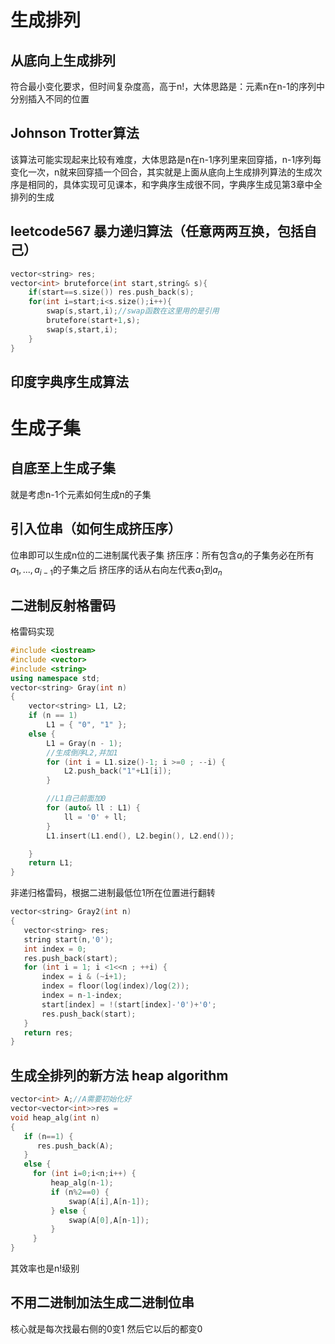 # 生成排列
## 从底向上生成排列
符合最小变化要求，但时间复杂度高，高于n!，大体思路是：元素n在n-1的序列中分别插入不同的位置
## Johnson Trotter算法
该算法可能实现起来比较有难度，大体思路是n在n-1序列里来回穿插，n-1序列每变化一次，n就来回穿插一个回合，其实就是上面从底向上生成排列算法的生成次序是相同的，具体实现可见课本，和字典序生成很不同，字典序生成见第3章中全排列的生成
## leetcode567 暴力递归算法（任意两两互换，包括自己）
```cpp
vector<string> res;
vector<int> bruteforce(int start,string& s){
    if(start==s.size()) res.push_back(s);
    for(int i=start;i<s.size();i++){
        swap(s,start,i);//swap函数在这里用的是引用
        brutefore(start+1,s);
        swap(s,start,i);
    }
}
```
## 印度字典序生成算法
# 生成子集
## 自底至上生成子集
就是考虑n-1个元素如何生成n的子集
## 引入位串（如何生成挤压序）
位串即可以生成n位的二进制属代表子集
挤压序：所有包含$a_i$的子集务必在所有$a_1,...,a_{i-1}$的子集之后
挤压序的话从右向左代表$a_1$到$a_n$
## 二进制反射格雷码
格雷码实现
```cpp
#include <iostream>
#include <vector>
#include <string>
using namespace std;
vector<string> Gray(int n)
{
    vector<string> L1, L2;
    if (n == 1)
        L1 = { "0", "1" };
    else {
        L1 = Gray(n - 1);
        //生成倒序L2,并加1
        for (int i = L1.size()-1; i >=0 ; --i) {
            L2.push_back("1"+L1[i]);
        }

        //L1自己前面加0
        for (auto& ll : L1) {
            ll = '0' + ll;
        }
        L1.insert(L1.end(), L2.begin(), L2.end());

    }
    return L1;
}
 ```
 非递归格雷码，根据二进制最低位1所在位置进行翻转
 ```cpp
 vector<string> Gray2(int n)
{
    vector<string> res;
    string start(n,'0');
    int index = 0;
    res.push_back(start);
    for (int i = 1; i <1<<n ; ++i) {
        index = i & (~i+1);
        index = floor(log(index)/log(2));
        index = n-1-index;
        start[index] = !(start[index]-'0')+'0';
        res.push_back(start);
    }
    return res;
}
```
## 生成全排列的新方法 heap algorithm
```cpp
vector<int> A;//A需要初始化好
vector<vector<int>>res = 
void heap_alg(int n)
{
   if (n==1) {
      res.push_back(A);
   }
   else {
     for (int i=0;i<n;i++) {
         heap_alg(n-1);
         if (n%2==0) {
             swap(A[i],A[n-1]);
         } else {
             swap(A[0],A[n-1]);
         }
     }
}
```
其效率也是n!级别
## 不用二进制加法生成二进制位串
核心就是每次找最右侧的0变1 然后它以后的都变0
